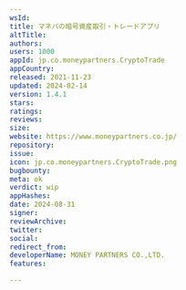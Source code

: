 ```yaml
---
wsId: 
title: マネパの暗号資産取引・トレードアプリ
altTitle: 
authors: 
users: 1000
appId: jp.co.moneypartners.CryptoTrade
appCountry: 
released: 2021-11-23
updated: 2024-02-14
version: 1.4.1
stars: 
ratings: 
reviews: 
size: 
website: https://www.moneypartners.co.jp/
repository: 
issue: 
icon: jp.co.moneypartners.CryptoTrade.png
bugbounty: 
meta: ok
verdict: wip
appHashes: 
date: 2024-08-31
signer: 
reviewArchive: 
twitter: 
social: 
redirect_from: 
developerName: MONEY PARTNERS CO.,LTD.
features: 

---
```


